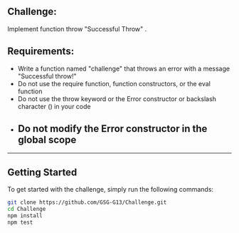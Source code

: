 ## Challenge:
Implement function throw "Successful Throw" .

## Requirements:
- Write a function named "challenge" that throws an error with a message "Successful throw!"
- Do not use the require function, function constructors, or the eval function
- Do not use the throw keyword or the Error constructor or backslash character (\) in your code
- ## Do not modify the Error constructor in the global scope


---
## Getting Started
To get started with the challenge, simply run the following commands:

```sh
git clone https://github.com/GSG-G13/Challenge.git
cd Challenge
npm install
npm test
